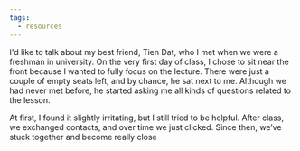 ```yaml
---
tags:
  - resources
---
```

I'd like to talk about my best friend, Tien Dat, who I met when we were a freshman in university. On the very first day of class, I chose to sit near the front because I wanted to fully focus on the lecture. There were just a couple of empty seats left, and by chance, he sat next to me. Although we had never met before, he started asking me all kinds of questions related to the lesson.

  

At first, I found it slightly irritating, but I still tried to be helpful. After class, we exchanged contacts, and over time we just clicked. Since then, we’ve stuck together and become really close